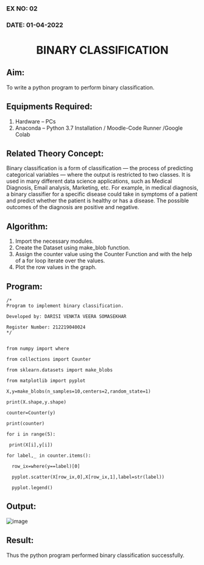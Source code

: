 ### EX NO: 02
### DATE: 01-04-2022
# <p align="center">BINARY CLASSIFICATION</P>
## Aim:
 To write a python program to perform binary classification.
## Equipments Required:
 1.	Hardware – PCs
 2.	Anaconda – Python 3.7 Installation / Moodle-Code Runner /Google Colab
## Related Theory Concept:
  Binary classification is a form of classification — the process of predicting categorical variables — where the output is restricted to two classes. It is used in  many  different data science applications, such as Medical Diagnosis, Email analysis, Marketing, etc. For example, in medical diagnosis, a binary classifier for a specific disease could take in symptoms of a patient and predict whether the patient is healthy or has a disease. The possible outcomes of the diagnosis are positive and negative.
## Algorithm:
 1.	Import the necessary modules.
 2.	Create the Dataset using make_blob function.
 3.	Assign the counter value using the Counter Function and with the help of a for loop iterate over the values.
 4.	Plot the row values in the graph.
## Program:
```
/* 
Program to implement binary classification. 

Developed by: DARISI VENKTA VEERA SOMASEKHAR

Register Number: 212219040024
*/
```
```

from numpy import where

from collections import Counter

from sklearn.datasets import make_blobs

from matplotlib import pyplot 

X,y=make_blobs(n_samples=10,centers=2,random_state=1)

print(X.shape,y.shape) 

counter=Counter(y) 

print(counter) 

for i in range(5): 

 print(X[i],y[i]) 

for label,_ in counter.items():     

  row_ix=where(y==label)[0] 
  
  pyplot.scatter(X[row_ix,0],X[row_ix,1],label=str(label))
    
  pyplot.legend() 
  ```

## Output:

 ![image](https://user-images.githubusercontent.com/78737336/164070880-f9e74a93-5fc6-47f2-a325-3c11fc6d545f.png)


## Result:
  
  Thus the python program performed binary classification successfully.
 
 
